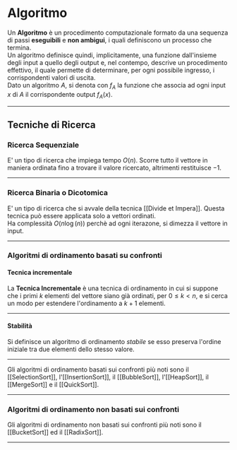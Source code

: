 # Algoritmo #
Un **Algoritmo** è un procedimento computazionale formato da una sequenza di passi **eseguibili** e **non ambigui**, i quali definiscono un processo che termina.<br />
Un algoritmo definisce quindi, implicitamente, una funzione dall'insieme degli input a quello degli output e, nel contempo, descrive un procedimento effettivo, il quale permette di determinare, per ogni possibile ingresso, i corrispondenti valori di uscita.<br />
Dato un algoritmo $A$, si denota con $f_{A}$ la funzione che associa ad ogni input $x$ di $A$ il corrispondente output $f_{A}(x)$.<br />

------------------------------------------------------------

## Tecniche di Ricerca
### Ricerca Sequenziale
E' un tipo di ricerca che impiega tempo $O(n)$. Scorre tutto il vettore in maniera ordinata fino a trovare il valore ricercato, altrimenti restituisce $-1$.<br />

------------------------------------------------------------

### Ricerca Binaria o Dicotomica
E' un tipo di ricerca che si avvale della tecnica [[Divide et Impera]]. Questa tecnica può essere applicata solo a vettori ordinati.<br />
Ha complessità $O(n\log(n))$ perchè ad ogni iterazone, si dimezza il vettore in input.<br />

------------------------------------------------------------

### Algoritmi di ordinamento basati su confronti ###
#### Tecnica incrementale ####
La **Tecnica Incrementale** è una tecnica di ordinamento in cui si suppone che i primi $k$ elementi del vettore siano già ordinati, per $0 \leq k < n$, e si cerca un modo per estendere l'ordinamento a $k+1$ elementi.<br />

------------------------------------------------------------

#### Stabilità ####
Si definisce un algoritmo di ordinamento _stabile_ se esso preserva l'ordine iniziale tra due elementi dello stesso valore.<br />

------------------------------------------------------------

Gli algoritmi di ordinamento basati sui confronti più noti sono il [[SelectionSort]], l'[[InsertionSort]], il [[BubbleSort]], l'[[HeapSort]], il [[MergeSort]] e il [[QuickSort]].<br />

------------------------------------------------------------

### Algoritmi di ordinamento non basati sui confronti ###
Gli algoritmi di ordinamento non basati sui confronti più noti sono il [[BucketSort]] ed il [[RadixSort]].<br />

------------------------------------------------------------



